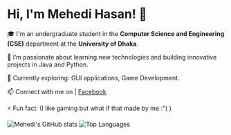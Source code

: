 # Hi, I'm Mehedi Hasan! 👋

🎓 I'm an undergraduate student in the **Computer Science and Engineering (CSE)** department at the **University of Dhaka**.

🌱 I’m passionate about learning new technologies and building innovative projects in Java and Python.

🔭 Currently exploring: GUI applications, Game Development.

📫 Connect with me on | [Facebook](https://www.facebook.com/profile.php?id=100066649462473)

⚡ Fun fact: (I like gaming but what if that made by me :") )

![Mehedi's GitHub stats](https://github-readme-stats.vercel.app/api?username=mh-MeHeDii&show_icons=true&theme=radical)
![Top Languages](https://github-readme-stats.vercel.app/api/top-langs/?username=mh-MeHeDii&layout=compact&theme=radical)



 
<!--
**mh-MeHeDii/mh-MeHeDii** is a ✨ _special_ ✨ repository because its `README.md` (this file) appears on your GitHub profile.

Here are some ideas to get you started:

- 🔭 I’m currently working on ...
- 🌱 I’m currently learning ...
- 👯 I’m looking to collaborate on ...
- 🤔 I’m looking for help with ...
- 💬 Ask me about ...
- 📫 How to reach me: ...
- 😄 Pronouns: ...
- ⚡ Fun fact: ...
-->
